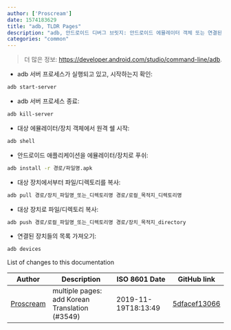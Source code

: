 ```yaml
---
author: ['Proscream']
date: 1574183629
title: "adb, TLDR Pages"
description: "adb, 안드로이드 디버그 브릿지: 안드로이드 에뮬레이터 객체 또는 연결된 안드로이드 장치와 통신."
categories: "common"
---
```

> 더 많은 정보: <https://developer.android.com/studio/command-line/adb>.

- adb 서버 프로세스가 실행되고 있고, 시작하는지 확인:

```bash
adb start-server
```

- adb 서버 프로세스 종료:

```bash
adb kill-server
```

- 대상 에뮬레이터/장치 객체에서 원격 쉘 시작:

```bash
adb shell
```

- 안드로이드 애플리케이션을 에뮬레이터/장치로 푸쉬:

```bash
adb install -r 경로/파일명.apk
```

- 대상 장치에서부터 파일/디렉토리를 복사:

```bash
adb pull 경로/장치_파일명_또는_디렉토리명 경로/로컬_목적지_디렉토리명
```

- 대상 장치로 파일/디렉토리 복사:

```bash
adb push 경로/로컬_파일명_또는_디렉토리명 경로/장치_목적지_directory
```

- 연결된 장치들의 목록 가져오기:

```bash
adb devices
```
List of changes to this documentation


Author | Description | ISO 8601 Date | GitHub link
------|-----|-----|-----
[Proscream](mailto:proscream@naver.com) | multiple pages: add Korean Translation (#3549) | 2019-11-19T18:13:49 | [5dfacef13066](https://github.com/tldr-pages/tldr/commit/5dfacef1306610247597b34374d3b62d41bd2f6f)

